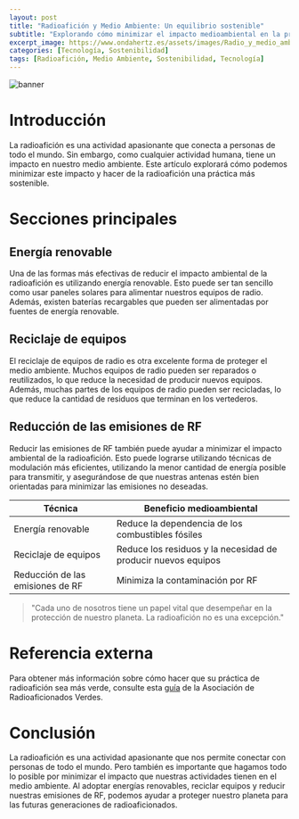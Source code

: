 ```yaml
---
layout: post
title: "Radioafición y Medio Ambiente: Un equilibrio sostenible"
subtitle: "Explorando cómo minimizar el impacto medioambiental en la práctica de la radioafición."
excerpt_image: https://www.ondahertz.es/assets/images/Radio_y_medio_ambiente.png
categories: [Tecnología, Sostenibilidad]
tags: [Radioafición, Medio Ambiente, Sostenibilidad, Tecnología]
---
```


![banner](https://www.ondahertz.es/assets/images/Radio_y_medio_ambiente.png "Imagen que ilustra la radioafición con elementos naturales, destacando prácticas sostenibles para minimizar el impacto ambiental en la comunicación por radio.")

# Introducción
La radioafición es una actividad apasionante que conecta a personas de todo el mundo. Sin embargo, como cualquier actividad humana, tiene un impacto en nuestro medio ambiente. Este artículo explorará cómo podemos minimizar este impacto y hacer de la radioafición una práctica más sostenible.

# Secciones principales

## Energía renovable
Una de las formas más efectivas de reducir el impacto ambiental de la radioafición es utilizando energía renovable. Esto puede ser tan sencillo como usar paneles solares para alimentar nuestros equipos de radio. Además, existen baterías recargables que pueden ser alimentadas por fuentes de energía renovable.

## Reciclaje de equipos
El reciclaje de equipos de radio es otra excelente forma de proteger el medio ambiente. Muchos equipos de radio pueden ser reparados o reutilizados, lo que reduce la necesidad de producir nuevos equipos. Además, muchas partes de los equipos de radio pueden ser recicladas, lo que reduce la cantidad de residuos que terminan en los vertederos.

## Reducción de las emisiones de RF
Reducir las emisiones de RF también puede ayudar a minimizar el impacto ambiental de la radioafición. Esto puede lograrse utilizando técnicas de modulación más eficientes, utilizando la menor cantidad de energía posible para transmitir, y asegurándose de que nuestras antenas estén bien orientadas para minimizar las emisiones no deseadas.

| Técnica | Beneficio medioambiental |
|---------|-------------------------|
| Energía renovable | Reduce la dependencia de los combustibles fósiles |
| Reciclaje de equipos | Reduce los residuos y la necesidad de producir nuevos equipos |
| Reducción de las emisiones de RF | Minimiza la contaminación por RF |

> "Cada uno de nosotros tiene un papel vital que desempeñar en la protección de nuestro planeta. La radioafición no es una excepción." 

# Referencia externa
Para obtener más información sobre cómo hacer que su práctica de radioafición sea más verde, consulte esta [guía](https://www.radioaficionadosverdes.com) de la Asociación de Radioaficionados Verdes.

# Conclusión
La radioafición es una actividad apasionante que nos permite conectar con personas de todo el mundo. Pero también es importante que hagamos todo lo posible por minimizar el impacto que nuestras actividades tienen en el medio ambiente. Al adoptar energías renovables, reciclar equipos y reducir nuestras emisiones de RF, podemos ayudar a proteger nuestro planeta para las futuras generaciones de radioaficionados.
